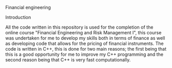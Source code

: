 Financial engineering

Introduction

All the code written in this repository is used for the completion of the online course "Financial Engineering and Risk Management I", this course was undertaken for me to develop my skills both in terms of finance as well as developing code that allows for the pricing of financial instruments. The code is written in C++, this is done for two main reasons; the first being that this is a good opportunity for me to improve my C++ programming and the second reason being that C++ is very fast computationally. 
